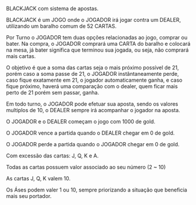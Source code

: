 BLACKJACK com sistema de apostas.

BLACKJACK é um JOGO onde o JOGADOR irá jogar contra um DEALER, utilizando um baralho comum de 52 CARTAS.

Por Turno o JOGADOR tem duas opções relacionadas ao jogo, comprar ou bater. Na compra, o JOGADOR comprará uma CARTA do baralho e colocará na mesa, já bater significa que terminou sua jogada, ou seja, não comprará mais cartas.

O objetivo é que a soma das cartas seja o mais próximo possível de 21, porém caso a soma passe de 21, o JOGADOR instântaneamente perde, caso fique exatamente em 21, o jogador automaticamente ganha, e caso fique próximo, haverá uma comparação com o dealer, quem ficar mais perto de 21 porém sem passar, ganha.

Em todo turno, o JOGADOR pode efetuar sua aposta, sendo os valores multiplos de 10, o DEALER sempre irá acompanhar o jogador na aposta.

O JOGADOR e o DEALER começam o jogo com 1000 de gold.

O JOGADOR vence a partida quando o DEALER chegar em 0 de gold.

O JOGADOR perde a partida quando o JOGADOR chegar em 0 de gold. 

Com excessão das cartas: J, Q, K e A.

Todas as cartas possuem valor associado ao seu número (2 ~ 10)

As cartas J, Q, K valem 10.

Os Áses podem valer 1 ou 10, sempre priorizando a situação que beneficia mais seu portador.

